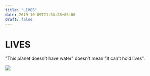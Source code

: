 ```yaml
---
title: "LIVES"
date: 2019-10-09T21:54:28+08:00
draft: false
---
```


# LIVES
"This planet doesn't have water" doesn't mean "It can't hold lives".

![](http://cdn.nemoworks.info/ycao.cc/images/LIVES.jpg)